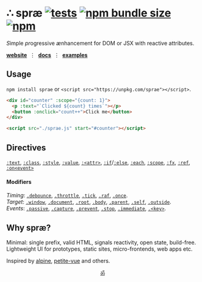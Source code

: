 # ∴ spræ [![tests](https://github.com/dy/sprae/actions/workflows/node.js.yml/badge.svg)](https://github.com/dy/sprae/actions/workflows/node.js.yml) [![npm bundle size](https://img.shields.io/bundlephobia/minzip/sprae?color=white)](https://bundlephobia.com/package/sprae) [![npm](https://img.shields.io/npm/v/sprae?color=0969da)](https://www.npmjs.com/package/sprae)

<em>S</em>imple <em>pr</em>ogressive <em>æ</em>nhancement for DOM or JSX with reactive attributes.

[**website**](https://dy.github.io/sprae)  ⋮  [**docs**](https://dy.github.io/sprae/docs)  ⋮  [**examples**](https://dy.github.io/sprae/drops)


## Usage

`npm install sprae` or `<script src="https://unpkg.com/sprae"></script>`.

```html
<div id="counter" :scope="{count: 1}">
  <p :text="`Clicked ${count} times`"></p>
  <button :onclick="count++">Click me</button>
</div>

<script src="./sprae.js" start="#counter"></script>
```


## Directives

[`:text`](docs.md#text), [`:class`](docs.md#class), [`:style`](docs.md#style), [`:value`](docs.md#value), [`:<attr>`](docs.md#attr), [`:if`](docs.md#if)/[`:else`](docs.md#else), [`:each`](docs.md#each), [`:scope`](docs.md#scope), [`:fx`](docs.md#fx), [`:ref`](docs.md#ref), [`:on<event>`](docs.md#onevent)

#### Modifiers

_Timing_: [`.debounce`](docs.md#debounce), [`.throttle`](docs.md#throttle), [`.tick`](docs.md#tick), [`.raf`](docs.md#raf), [`.once`](docs.md#once).<br>
_Target_: [`.window`](docs.md#targets), [`.document`](docs.md#targets), [`.root`](docs.md#targets), [`.body`](docs.md#targets), [`.parent`](docs.md#targets), [`.self`](docs.md#targets), [`.outside`](docs.md#targets).<br>
_Events_: [`.passive`](docs.md#events), [`.capture`](docs.md#events), [`.prevent`](docs.md#prevent), [`.stop`](docs.md#stop), [`.immediate`](docs.md#stop), [`.<key>`](docs.md#key-filters).

<!--
## Micro

Micro sprae version is 2.5kb bundle with essentials:

* no multieffects `:a:b`
* no modifiers `:a.x.y`
* no sequences `:ona..onb`
* no `:each`, `:if`, `:value`
-->


## Why spræ?

Minimal: single prefix, valid HTML, signals reactivity, open state, build-free. Lightweight UI for prototypes, static sites, micro-frontends, web apps etc.

<!--
|                       | [AlpineJS](https://github.com/alpinejs/alpine)          | [Petite-Vue](https://github.com/vuejs/petite-vue)        | Sprae            |
|-----------------------|-------------------|-------------------|------------------|
| _Size_              | ~10KB             | ~6KB              | ~5KB             |
| _Memory_            | 5.05             | 3.16              | 2.78             |
| _Performance_       | 2.64             | 2.43              | 1.76             |
| _CSP_               | Limited                | No                | Yes              |
| _SSR_ | No | No | No |
| _Evaluation_        | [`new AsyncFunction`](https://github.com/alpinejs/alpine/blob/main/packages/alpinejs/src/evaluator.js#L81) | [`new Function`](https://github.com/vuejs/petite-vue/blob/main/src/eval.ts#L20) | [`new Function`]() / [justin](https://github.com/dy/subscript)           |
| _Reactivity_        | `Alpine.store`    | _@vue/reactivity_   | _signals_ |
| _Sandboxing_        | No                | No                | Yes              |
| _Directives_ | `:`, `x-`, `{}` | `:`, `v-`, `@`, `{}` | `:` |
| _Magic_               | `$data` | `$app`   | - |
| _Fragments_ | Yes | No | Yes |
| _Plugins_ | Yes | No | Yes |
| _Modifiers_ | Yes | No | Yes |

_Nested directives_ Yes
_Inline directives_ Yes
-->

<!--
### Drops

* ToDo MVC: [demo](https://dy.github.io/sprae/examples/todomvc), [code](https://github.com/dy/sprae/blob/main/examples/todomvc.html)
* JS Framework Benchmark: [demo](https://dy.github.io/sprae/examples/js-framework-benchmark), [code](https://github.com/dy/sprae/blob/main/examples/js-framework-benchmark.html)
* Wavearea: [demo](https://dy.github.io/wavearea?src=//cdn.freesound.org/previews/586/586281_2332564-lq.mp3), [code](https://github.com/dy/wavearea)
* Carousel: [demo](https://rwdevelopment.github.io/sprae_js_carousel/), [code](https://github.com/RWDevelopment/sprae_js_carousel)
* Tabs: [demo](https://rwdevelopment.github.io/sprae_js_tabs/), [code](https://github.com/RWDevelopment/sprae_js_tabs?tab=readme-ov-file)-->
<!-- * Prostogreen [demo](https://web-being.org/prostogreen/), [code](https://github.com/web-being/prostogreen/) -->


Inspired by [alpine](https://github.com/alpinejs/alpine), [petite-vue](https://github.com/vuejs/petite-vue) and others. <!--[lucia](https://github.com/aidenybai/lucia), [nuejs](https://github.com/nuejs/nuejs), [hmpl](https://github.com/hmpl-language/hmpl), [unpoly](https://unpoly.com/up.link), [dagger](https://github.com/dagger8224/dagger.js)-->


<p align="center"><a href="https://github.com/krsnzd/license/">ॐ</a></p>
